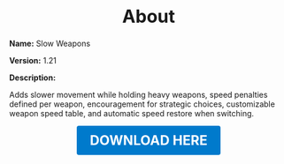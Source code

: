 <h1 style="text-align:center; font-size:2rem; font-weight:bold;">About</h1>

**Name:**
Slow Weapons

**Version:**
1.21

**Description:**

Adds slower movement while holding heavy weapons, speed penalties defined per weapon, encouragement for strategic choices, customizable weapon speed table, and automatic speed restore when switching.




<p align="center"><a href="https://github.com/LiliaFramework/Modules/raw/refs/heads/gh-pages/slowweapons.zip" style="display:inline-block;padding:12px 24px;font-size:1.5rem;font-weight:bold;text-decoration:none;color:#fff;background-color:var(--md-primary-fg-color,#007acc);border-radius:4px;">DOWNLOAD HERE</a></p>